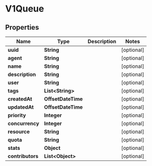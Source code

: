 

# V1Queue


## Properties

| Name | Type | Description | Notes |
|------------ | ------------- | ------------- | -------------|
|**uuid** | **String** |  |  [optional] |
|**agent** | **String** |  |  [optional] |
|**name** | **String** |  |  [optional] |
|**description** | **String** |  |  [optional] |
|**user** | **String** |  |  [optional] |
|**tags** | **List&lt;String&gt;** |  |  [optional] |
|**createdAt** | **OffsetDateTime** |  |  [optional] |
|**updatedAt** | **OffsetDateTime** |  |  [optional] |
|**priority** | **Integer** |  |  [optional] |
|**concurrency** | **Integer** |  |  [optional] |
|**resource** | **String** |  |  [optional] |
|**quota** | **String** |  |  [optional] |
|**stats** | **Object** |  |  [optional] |
|**contributors** | **List&lt;Object&gt;** |  |  [optional] |



